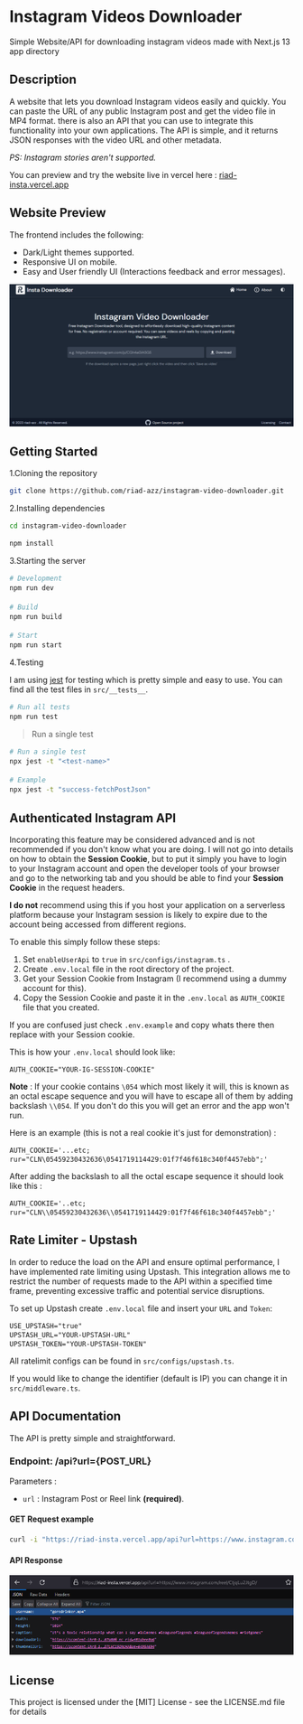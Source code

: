# Instagram Videos Downloader

Simple Website/API for downloading instagram videos made with Next.js 13 app directory

## Description

A website that lets you download Instagram videos easily and quickly. You can paste the URL of any public Instagram post and get the video file in MP4 format. there is also an API that you can use to integrate this functionality into your own applications. The API is simple, and it returns JSON responses with the video URL and other metadata.

_PS: Instagram stories aren't supported._

You can preview and try the website live in vercel here : [riad-insta.vercel.app](https://riad-insta.vercel.app/)

## Website Preview

The frontend includes the following:

- Dark/Light themes supported.
- Responsive UI on mobile.
- Easy and User friendly UI (Interactions feedback and error messages).

![Website preview](https://github.com/riad-azz/readme-storage/blob/main/instagram-videos-downloader/website-preview.png?raw=true)

## Getting Started

1.Cloning the repository

```bash
git clone https://github.com/riad-azz/instagram-video-downloader.git
```

2.Installing dependencies

```bash
cd instagram-video-downloader
```

```bash
npm install
```

3.Starting the server

```bash
# Development
npm run dev

# Build
npm run build

# Start
npm run start
```

4.Testing

I am using [jest](https://jestjs.io/) for testing which is pretty simple and easy to use. You can find all the test files in `src/__tests__`.

```bash
# Run all tests
npm run test
```

> Run a single test

```bash
# Run a single test
npx jest -t "<test-name>"

# Example
npx jest -t "success-fetchPostJson"
```

## Authenticated Instagram API

Incorporating this feature may be considered advanced and is not recommended if you don't know what you are doing. I will not go into details on how to obtain the **Session Cookie**, but to put it simply you have to login to your Instagram account and open the developer tools of your browser and go to the networking tab and you should be able to find your **Session Cookie** in the request headers.

**I do not** recommend using this if you host your application on a serverless platform because your Instagram session is likely to expire due to the account being accessed from different regions.

To enable this simply follow these steps:

1. Set `enableUserApi` to `true` in `src/configs/instagram.ts` .
2. Create `.env.local` file in the root directory of the project.
3. Get your Session Cookie from Instagram (I recommend using a dummy account for this).
4. Copy the Session Cookie and paste it in the `.env.local` as `AUTH_COOKIE` file that you created.

If you are confused just check `.env.example` and copy whats there then replace with your Session cookie.

This is how your `.env.local` should look like:

```env
AUTH_COOKIE="YOUR-IG-SESSION-COOKIE"
```

**Note** : If your cookie contains `\054` which most likely it will, this is known as an octal escape sequence and you will have to escape all of them by adding backslash `\\054`. If you don't do this you will get an error and the app won't run.

Here is an example (this is not a real cookie it's just for demonstration) :

```env
AUTH_COOKIE='...etc; rur="CLN\05459230432636\0541719114429:01f7f46f618c340f4457ebb";'
```

After adding the backslash to all the octal escape sequence it should look like this :

```env
AUTH_COOKIE='..etc; rur="CLN\\05459230432636\\0541719114429:01f7f46f618c340f4457ebb";'
```

## Rate Limiter - Upstash

In order to reduce the load on the API and ensure optimal performance, I have implemented rate limiting using Upstash. This integration allows me to restrict the number of requests made to the API within a specified time frame, preventing excessive traffic and potential service disruptions.

To set up Upstash create `.env.local` file and insert your `URL` and `Token`:

```env
USE_UPSTASH="true"
UPSTASH_URL="YOUR-UPSTASH-URL"
UPSTASH_TOKEN="YOUR-UPSTASH-TOKEN"
```

All ratelimit configs can be found in `src/configs/upstash.ts`.

If you would like to change the identifier (default is IP) you can change it in `src/middleware.ts`.

## API Documentation

The API is pretty simple and straightforward.

### Endpoint: /api?url={POST_URL}

Parameters :

- `url` : Instagram Post or Reel link **(required)**.

#### GET Request example

```bash
curl -i "https://riad-insta.vercel.app/api?url=https://www.instagram.com/p/CGh4a0iASGS"
```

#### API Response

![API response preview](https://github.com/riad-azz/readme-storage/blob/main/instagram-videos-downloader/api-response.png?raw=true)

## License

This project is licensed under the [MIT] License - see the LICENSE.md file for details
